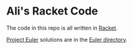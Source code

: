 # Ali's Racket Code

The code in this repo is all written in [Racket](http://racket-lang.org).

[Project Euler](http://projecteuler.net) solutions are in the [Euler directory](/tree/master/Euler).
